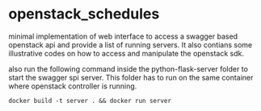 # openstack_schedules
minimal implementation of web interface to access a swagger based openstack api and provide a list of running servers. It also contians some illustrative codes on how to access and manipulate the openstack sdk.


also run the following command inside the python-flask-server folder to start the swagger spi server. This folder has to run on the same container where openstack controller is running.

``` docker build -t server . && docker run server ```
